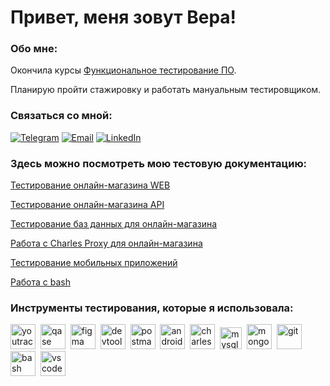 # Привет, меня зовут Вера!

### Обо мне:

Окончила курсы [Функциональное тестирование ПО](https://rusau.net/qa-from-scratch).

Планирую пройти стажировку и работать мануальным тестировщиком.

### Связаться со мной:

[![Telegram](https://img.shields.io/badge/-Telegram-090909?style=for-the-badge&logo=telegram&logoColor=26A5E4)](https://t.me/Vera_Ch100)
[![Email](https://img.shields.io/badge/-Gmail-090909?style=for-the-badge&logo=Gmail&logoColor=EA4335)](mailto:vchernyavskaya100@gmail.com)
[![LinkedIn](https://img.shields.io/badge/-LinkedIn-090909?style=for-the-badge&logo=linkedin&logoColor=0A66C2)](https://www.linkedin.com/in/vera-chernyavskaya)

### Здесь можно посмотреть мою тестовую документацию:

[Тестирование онлайн-магазина WEB](https://github.com/VeraChernyavskaya/Online-shop-testing-WEB)

[Тестирование онлайн-магазина API](https://github.com/VeraChernyavskaya/Online-shop-testing-API)

[Тестирование баз данных для онлайн-магазина](https://github.com/VeraChernyavskaya/Online-shop-testing-DB)

[Работа с Charles Proxy для онлайн-магазина](https://github.com/VeraChernyavskaya/Online-shop-testing-Charles-Proxy)

[Тестирование мобильных приложений](https://github.com/VeraChernyavskaya/Mobile-testing/blob/main/README.md)

[Работа с bash](https://github.com/VeraChernyavskaya/git_bash)

### Инструменты тестирования, которые я использовала:

<div>
    <img src="https://upload.wikimedia.org/wikipedia/commons/thumb/8/8d/YouTrack_Icon.svg/1024px-YouTrack_Icon.svg.png?20200803082248" title="youtrack" alt="youtrack" width="40" height="40"/>&nbsp
    <img src="https://luna1.co/eb0187.png" title="qase" alt="qase" width="40" height="40"/>&nbsp
  <img src="https://cdn.jsdelivr.net/gh/devicons/devicon/icons/figma/figma-original.svg" title="figma" alt="figma" width="40" height="40"/>&nbsp
  <img src="https://d33wubrfki0l68.cloudfront.net/38b5c953a4667366685d55db55d057c86db1fc54/a0fdc/static/acae6b24d940347661ca901ea07f47c1/chrome-dev-logo-icon.png" title="devtools" alt="devtools" width="40" height="40"/>&nbsp
  <img src="https://seeklogo.com/images/P/postman-logo-0087CA0D15-seeklogo.com.png" title="postman" alt="postman" width="40" height="40"/>&nbsp
    <img src="https://cdn.jsdelivr.net/gh/devicons/devicon/icons/androidstudio/androidstudio-original.svg" title="android-studio" alt="android-studio" width="40" height="40"/>&nbsp
    <img src="https://cdn.icon-icons.com/icons2/3053/PNG/512/charles_proxy_macos_bigsur_icon_190302.png" title="charles-proxy" alt="charles-proxy" width="40" height="40"/>&nbsp
      <img src="https://cdn.jsdelivr.net/gh/devicons/devicon/icons/mysql/mysql-original.svg" title="mysql" alt="mysql" width="35" height="35"/>&nbsp
  <img src="https://cdn.jsdelivr.net/gh/devicons/devicon/icons/mongodb/mongodb-original.svg" title="mongodb" alt="mongodb" width="40" height="40"/>&nbsp
   <img src="https://cdn.jsdelivr.net/gh/devicons/devicon/icons/git/git-original.svg" title="git" alt="git" width="40" height="40"/>&nbsp
  <img src="https://upload.wikimedia.org/wikipedia/commons/thumb/4/4b/Bash_Logo_Colored.svg/1024px-Bash_Logo_Colored.svg.png?20180723054350" title="bash" alt="bash" width="40" height="40"/>&nbsp
  <img src="https://cdn.jsdelivr.net/gh/devicons/devicon/icons/vscode/vscode-original.svg" title="vscode" alt="vscode" width="40" height="40"/>&nbsp
</div>
